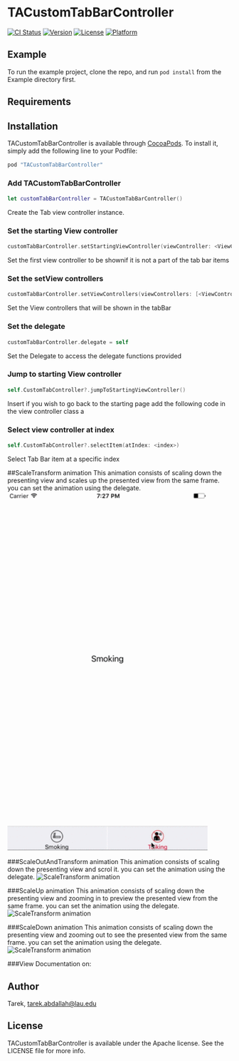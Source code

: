 # TACustomTabBarController

[![CI Status](http://img.shields.io/travis/Tarek/TACustomTabBarController.svg?style=flat)](https://travis-ci.org/Tarek/TACustomTabBarController)
[![Version](https://img.shields.io/cocoapods/v/TACustomTabBarController.svg?style=flat)](http://cocoapods.org/pods/TACustomTabBarController)
[![License](https://img.shields.io/cocoapods/l/TACustomTabBarController.svg?style=flat)](http://cocoapods.org/pods/TACustomTabBarController)
[![Platform](https://img.shields.io/cocoapods/p/TACustomTabBarController.svg?style=flat)](http://cocoapods.org/pods/TACustomTabBarController)

## Example

To run the example project, clone the repo, and run `pod install` from the Example directory first.

## Requirements

## Installation

TACustomTabBarController is available through [CocoaPods](http://cocoapods.org). To install
it, simply add the following line to your Podfile:

```swift
pod "TACustomTabBarController"
```
### Add TACustomTabBarController
```swift
let customTabBarController = TACustomTabBarController() 
```
Create the Tab view controller instance.

### Set the starting View controller
```swift
customTabBarController.setStartingViewController(viewController: <ViewController>)
```
Set the first view controller to be shownif it is not a part of the tab bar items

### Set the setView controllers
```swift
customTabBarController.setViewControllers(viewControllers: [<ViewController>,<ViewController>])
```
Set the View controllers that will be shown in the tabBar
### Set the delegate
```swift
customTabBarController.delegate = self

```
Set the Delegate to access the delegate functions provided

### Jump to starting View controller
```swift
self.CustomTabController?.jumpToStartingViewController()
```
Insert if you wish to go back to the starting page add the following code in the view controller class a

### Select view controller at index
```swift
self.CustomTabController?.selectItem(atIndex: <index>)
```
Select Tab Bar item at a specific index

##ScaleTransform animation
This animation consists of scaling down the presenting view and scales up the presented view from the same frame.
you can set the animation using the delegate.
<img src ='https://github.com/tarekabdallah/TACustomTabBarController/blob/master/resources/ScaleTransform.gif'
alt="ScaleTransform animation" width='450'>

###ScaleOutAndTransform animation
This animation consists of scaling down the presenting view and scrol it.
you can set the animation using the delegate.
<img src =''
alt="ScaleTransform animation" width='450'>

###ScaleUp animation
This animation consists of scaling down the presenting view and zooming in to preview the presented view from the same frame.
you can set the animation using the delegate.
<img src =''
alt="ScaleTransform animation" width='450'>

###ScaleDown animation
This animation consists of scaling down the presenting view and zooming out to see the presented view from the same frame.
you can set the animation using the delegate.
<img src =''
alt="ScaleTransform animation" width='450'>

###View Documentation on:

## Author

Tarek, tarek.abdallah@lau.edu

## License

TACustomTabBarController is available under the Apache license. See the LICENSE file for more info.
